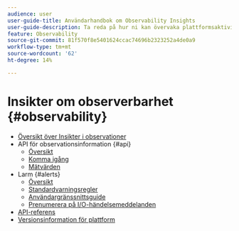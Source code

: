 ```yaml
---
audience: user
user-guide-title: Användarhandbok om Observability Insights
user-guide-description: Ta reda på hur ni kan övervaka plattformsaktiviteter med hjälp av statistik och händelsemeddelanden från Adobe Experience Platform Insights.
feature: Observability
source-git-commit: 81f570f8e5401624ccac74696b2323252a4de0a9
workflow-type: tm+mt
source-wordcount: '62'
ht-degree: 14%

---
```



# Insikter om observerbarhet {#observability}

* [Översikt över Insikter i observationer](./home.md)
* API för observationsinformation {#api}
   * [Översikt](./api/overview.md)
   * [Komma igång](./api/getting-started.md)
   * [Mätvärden](./api/metrics.md)
* Larm {#alerts}
   * [Översikt](./alerts/overview.md)
   * [Standardvarningsregler](./alerts/rules.md)
   * [Användargränssnittsguide](./alerts/ui.md)
   * [Prenumerera på I/O-händelsemeddelanden](./alerts/subscribe.md)
* [API-referens](https://www.adobe.io/experience-platform-apis/references/observability-insights/)
* [Versionsinformation för plattform](https://www.adobe.com/go/platform-release-notes-en)